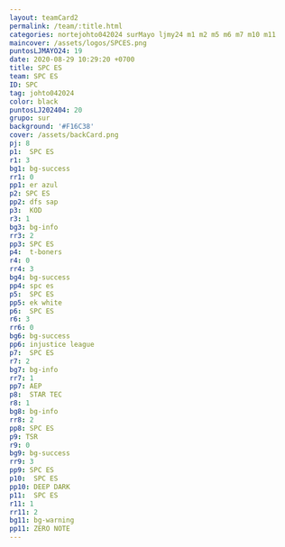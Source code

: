 ```yaml
---
layout: teamCard2
permalink: /team/:title.html
categories: nortejohto042024 surMayo ljmy24 m1 m2 m5 m6 m7 m10 m11
maincover: /assets/logos/SPCES.png
puntosLJMAYO24: 19
date: 2020-08-29 10:29:20 +0700
title: SPC ES
team: SPC ES
ID: SPC
tag: johto042024
color: black
puntosLJ202404: 20
grupo: sur
background: '#F16C38'
cover: /assets/backCard.png
pj: 8
p1:  SPC ES
r1: 3
bg1: bg-success
rr1: 0
pp1: er azul
p2: SPC ES
pp2: dfs sap
p3:  KOD
r3: 1
bg3: bg-info
rr3: 2
pp3: SPC ES
p4:  t-boners
r4: 0
rr4: 3
bg4: bg-success
pp4: spc es
p5:  SPC ES
pp5: ek white
p6:  SPC ES
r6: 3
rr6: 0
bg6: bg-success
pp6: injustice league
p7:  SPC ES
r7: 2
bg7: bg-info
rr7: 1
pp7: AEP
p8:  STAR TEC
r8: 1
bg8: bg-info
rr8: 2
pp8: SPC ES
p9: TSR
r9: 0
bg9: bg-success
rr9: 3
pp9: SPC ES
p10:  SPC ES
pp10: DEEP DARK
p11:  SPC ES
r11: 1
rr11: 2
bg11: bg-warning
pp11: ZERO NOTE
---
```




